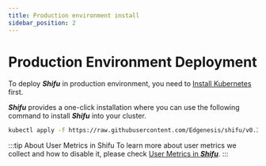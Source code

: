 ```yaml
---
title: Production environment install
sidebar_position: 2
---
```


# Production Environment Deployment

To deploy ***Shifu*** in production environment, you need to [Install Kubernetes](https://kubernetes.io/releases/download/) first.

***Shifu*** provides a one-click installation where you can use the following command to install ***Shifu*** into your cluster.

```bash
kubectl apply -f https://raw.githubusercontent.com/Edgenesis/shifu/v0.35.0/pkg/k8s/crd/install/shifu_install.yml
```

:::tip About User Metrics in Shifu
To learn more about user metrics we collect and how to disable it, please check [User Metrics in ***Shifu***](docs\guides\relative-information\user-metrics.md).
:::

